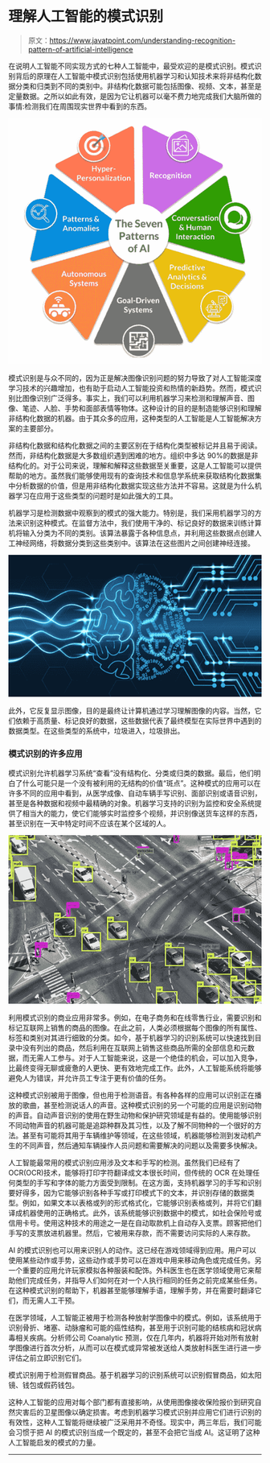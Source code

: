 # 理解人工智能的模式识别

> 原文：<https://www.javatpoint.com/understanding-recognition-pattern-of-artificial-intelligence>

在说明人工智能不同实现方式的七种人工智能中，最受欢迎的是模式识别。模式识别背后的原理在人工智能中模式识别包括使用机器学习和认知技术来将非结构化数据分类和归类到不同的类别中。非结构化数据可能包括图像、视频、文本，甚至是定量数据。之所以如此有效，是因为它让机器可以毫不费力地完成我们大脑所做的事情:检测我们在周围现实世界中看到的东西。

![Understanding The Recognition Pattern of Artificial Intelligence](img/f552c727ad405f6b58f0f766e04e1f2e.png)

模式识别是与众不同的，因为正是解决图像识别问题的努力导致了对人工智能深度学习技术的兴趣增加，也有助于启动人工智能投资和热情的新趋势。然而，模式识别比图像识别广泛得多。事实上，我们可以利用机器学习来检测和理解声音、图像、笔迹、人脸、手势和面部表情等物体。这种设计的目的是制造能够识别和理解非结构化数据的机器。由于其众多的应用，这种类型的人工智能是人工智能解决方案的主要部分。

非结构化数据和结构化数据之间的主要区别在于结构化类型被标记并且易于阅读。然而，非结构化数据是大多数组织遇到困难的地方。组织中多达 90%的数据是非结构化的。对于公司来说，理解和解释这些数据至关重要，这是人工智能可以提供帮助的地方。虽然我们能够使用现有的查询技术和信息学系统来获取结构化数据集中分析数据的价值，但是用非结构化数据实现这些方法并不容易。这就是为什么机器学习在应用于这些类型的问题时是如此强大的工具。

机器学习是检测数据中观察到的模式的强大能力。特别是，我们采用机器学习的方法来识别这种模式。在监督方法中，我们使用干净的、标记良好的数据来训练计算机将输入分类为不同的类别。该算法暴露于各种信息点，并利用这些数据点创建人工神经网络，将数据分类到这些类别中。该算法在这些图片之间创建神经连接。

![Understanding The Recognition Pattern of Artificial Intelligence](img/0cc400c6827bc15c3ee2a54bdb86a43c.png)

此外，它反复显示图像，目的是最终让计算机通过学习理解图像的内容。当然，它们依赖于高质量、标记良好的数据，这些数据代表了最终模型在实际世界中遇到的数据类型。在这些类型的系统中，垃圾进入，垃圾排出。

### 模式识别的许多应用

模式识别允许机器学习系统“查看”没有结构化、分类或归类的数据。最后，他们明白了什么可能只是一个没有被利用的无结构的价值“斑点”。这种模式的应用可以在许多不同的应用中看到，从医学成像、自动车辆手写识别、面部识别或语音识别，甚至是各种数据和视频中最精确的对象。机器学习支持的识别为监控和安全系统提供了相当大的能力，使它们能够实时监控多个视频，并识别像送货车这样的东西，甚至识别在一天中特定时间不应该在某个区域的人。

![Understanding The Recognition Pattern of Artificial Intelligence](img/b6450a4e6baa99f40822068f68d4f66d.png)

利用模式识别的商业应用非常多。例如，在电子商务和在线零售行业，需要识别和标记互联网上销售的商品的图像。在此之前，人类必须根据每个图像的所有属性、标签和类别对其进行细致的分类。如今，基于机器学习的识别系统可以快速找到目录中没有列出的商品，然后利用在互联网上销售这些商品所需的全部信息和元数据，而无需人工参与。对于人工智能来说，这是一个绝佳的机会，可以加入竞争，比最终变得无聊或疲惫的人更快、更有效地完成工作。此外，人工智能系统将能够避免人为错误，并允许员工专注于更有价值的任务。

这种模式识别被用于图像，但也用于检测语音。有各种各样的应用可以识别正在播放的歌曲，甚至检测说话人的声音。这种模式识别的另一个可能的应用是识别动物的声音。自动声音识别的使用在野生动物和保护研究领域是有益的。使用能够识别不同动物声音的机器可能是追踪种群及其习性，以及了解不同物种的一个很好的方法。甚至有可能将其用于车辆维护等领域，在这些领域，机器能够检测到发动机产生的不同声音，然后通知车辆操作人员问题和需要解决的问题以及需要多快解决。

人工智能最常用的模式识别应用涉及文本和手写的检测。虽然我们已经有了 OCR(OCR)技术，能够将打印字符翻译成文本很长时间，但传统的 OCR 在处理任何类型的手写和字体的能力方面受到限制。在这方面，支持机器学习的手写和识别要好得多，因为它能够识别各种手写或打印模式下的文本，并识别存储的数据类型。例如，如果文本以表格或列的形式格式化，它能够识别表格或列，并将它们翻译成机器使用的正确格式。此外，该系统能够识别数据中的模式，如社会保险号或信用卡号。使用这种技术的用途之一是在自动取款机上自动存入支票。顾客把他们手写的支票放进机器里。然后，它被用来存款，而不需要访问实际的人来存款。

AI 的模式识别也可以用来识别人的动作。这已经在游戏领域得到应用。用户可以使用某些动作或手势，这些动作或手势可以在游戏中用来移动角色或完成任务。另一个重要的应用允许玩家模拟各种服装和配饰。外科医生也在医学领域使用它来帮助他们完成任务，并指导人们如何在对一个人执行相同的任务之前完成某些任务。在这种模式识别的帮助下，机器甚至能够理解手语，理解手势，并在需要时翻译它们，而无需人工干预。

在医学领域，人工智能正被用于检测各种放射学图像中的模式。例如，该系统用于识别骨折、堵塞、动脉瘤和可能的癌性结构，甚至用于识别可能的结核病和冠状病毒相关疾病。分析师公司 Coanalytic 预测，仅在几年内，机器将开始对所有放射学图像进行首次分析，从而可以在模式或异常被发送给人类放射科医生进行进一步评估之前立即识别它们。

模式识别用于检测假冒商品。基于机器学习的识别系统可以识别假冒商品，如太阳镜、钱包或假药钱包。

这种人工智能的应用对每个部门都有直接影响，从使用图像接收保险报价到研究自然灾害后的卫星图像以确定损害。考虑到机器学习模式识别并应用它们进行识别的有效性，这种人工智能将继续被广泛采用并不奇怪。现实中，两三年后，我们可能会习惯于把 AI 的模式识别当成一个既定的，甚至不会把它当成 AI。这证明了这种人工智能启发的模式的力量。

* * *